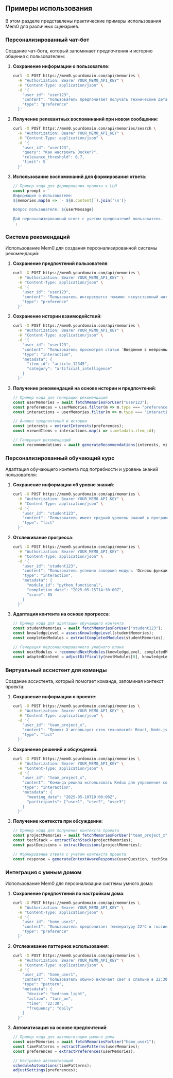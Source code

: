 ## Примеры использования

В этом разделе представлены практические примеры использования Mem0 для различных сценариев.

### Персонализированный чат-бот

Создание чат-бота, который запоминает предпочтения и историю общения с пользователем:

1. **Сохранение информации о пользователе**:
   ```bash
   curl -X POST https://mem0.yourdomain.com/api/memories \
     -H "Authorization: Bearer YOUR_MEM0_API_KEY" \
     -H "Content-Type: application/json" \
     -d '{
       "user_id": "user123",
       "content": "Пользователь предпочитает получать технические детали в ответах",
       "type": "preference"
     }'
   ```

2. **Получение релевантных воспоминаний при новом сообщении**:
   ```bash
   curl -X POST https://mem0.yourdomain.com/api/memories/search \
     -H "Authorization: Bearer YOUR_MEM0_API_KEY" \
     -H "Content-Type: application/json" \
     -d '{
       "user_id": "user123",
       "query": "Как настроить Docker?",
       "relevance_threshold": 0.7,
       "limit": 5
     }'
   ```

3. **Использование воспоминаний для формирования ответа**:
   ```javascript
   // Пример кода для формирования промпта к LLM
   const prompt = `
   Информация о пользователе:
   ${memories.map(m => `- ${m.content}`).join('\n')}
   
   Вопрос пользователя: ${userMessage}
   
   Дай персонализированный ответ с учетом предпочтений пользователя.
   `;
   ```

### Система рекомендаций

Использование Mem0 для создания персонализированной системы рекомендаций:

1. **Сохранение предпочтений пользователя**:
   ```bash
   curl -X POST https://mem0.yourdomain.com/api/memories \
     -H "Authorization: Bearer YOUR_MEM0_API_KEY" \
     -H "Content-Type: application/json" \
     -d '{
       "user_id": "user123",
       "content": "Пользователь интересуется темами: искусственный интеллект, программирование, наука о данных",
       "type": "preference"
     }'
   ```

2. **Сохранение истории взаимодействий**:
   ```bash
   curl -X POST https://mem0.yourdomain.com/api/memories \
     -H "Authorization: Bearer YOUR_MEM0_API_KEY" \
     -H "Content-Type: application/json" \
     -d '{
       "user_id": "user123",
       "content": "Пользователь просмотрел статью 'Введение в нейронные сети'",
       "type": "interaction",
       "metadata": {
         "item_id": "article_12345",
         "category": "artificial_intelligence"
       }
     }'
   ```

3. **Получение рекомендаций на основе истории и предпочтений**:
   ```javascript
   // Пример кода для генерации рекомендаций
   const userMemories = await fetchMemoriesForUser("user123");
   const preferences = userMemories.filter(m => m.type === "preference");
   const interactions = userMemories.filter(m => m.type === "interaction");
   
   // Анализ предпочтений и истории
   const interests = extractInterests(preferences);
   const viewedItems = interactions.map(i => i.metadata.item_id);
   
   // Генерация рекомендаций
   const recommendations = await generateRecommendations(interests, viewedItems);
   ```

### Персонализированный обучающий курс

Адаптация обучающего контента под потребности и уровень знаний пользователя:

1. **Сохранение информации об уровне знаний**:
   ```bash
   curl -X POST https://mem0.yourdomain.com/api/memories \
     -H "Authorization: Bearer YOUR_MEM0_API_KEY" \
     -H "Content-Type: application/json" \
     -d '{
       "user_id": "student123",
       "content": "Пользователь имеет средний уровень знаний в программировании на Python",
       "type": "fact"
     }'
   ```

2. **Отслеживание прогресса**:
   ```bash
   curl -X POST https://mem0.yourdomain.com/api/memories \
     -H "Authorization: Bearer YOUR_MEM0_API_KEY" \
     -H "Content-Type: application/json" \
     -d '{
       "user_id": "student123",
       "content": "Пользователь успешно завершил модуль 'Основы функционального программирования'",
       "type": "interaction",
       "metadata": {
         "module_id": "python_functional",
         "completion_date": "2025-05-15T14:30:00Z",
         "score": 85
       }
     }'
   ```

3. **Адаптация контента на основе прогресса**:
   ```javascript
   // Пример кода для адаптации обучающего контента
   const studentMemories = await fetchMemoriesForUser("student123");
   const knowledgeLevel = assessKnowledgeLevel(studentMemories);
   const completedModules = extractCompletedModules(studentMemories);
   
   // Генерация персонализированного учебного плана
   const nextModules = recommendNextModules(knowledgeLevel, completedModules);
   const adaptedContent = adjustDifficulty(nextModules[0], knowledgeLevel);
   ```

### Виртуальный ассистент для команды

Создание ассистента, который помогает команде, запоминая контекст проекта:

1. **Сохранение информации о проекте**:
   ```bash
   curl -X POST https://mem0.yourdomain.com/api/memories \
     -H "Authorization: Bearer YOUR_MEM0_API_KEY" \
     -H "Content-Type: application/json" \
     -d '{
       "user_id": "team_project_x",
       "content": "Проект X использует стек технологий: React, Node.js, PostgreSQL",
       "type": "fact"
     }'
   ```

2. **Сохранение решений и обсуждений**:
   ```bash
   curl -X POST https://mem0.yourdomain.com/api/memories \
     -H "Authorization: Bearer YOUR_MEM0_API_KEY" \
     -H "Content-Type: application/json" \
     -d '{
       "user_id": "team_project_x",
       "content": "Команда решила использовать Redux для управления состоянием приложения",
       "type": "interaction",
       "metadata": {
         "meeting_date": "2025-05-10T10:00:00Z",
         "participants": ["user1", "user2", "user3"]
       }
     }'
   ```

3. **Получение контекста при обсуждении**:
   ```javascript
   // Пример кода для получения контекста проекта
   const projectMemories = await fetchMemoriesForUser("team_project_x");
   const techStack = extractTechStack(projectMemories);
   const pastDecisions = extractDecisions(projectMemories);
   
   // Формирование ответа с учетом контекста проекта
   const response = generateContextAwareResponse(userQuestion, techStack, pastDecisions);
   ```

### Интеграция с умным домом

Использование Mem0 для персонализации системы умного дома:

1. **Сохранение предпочтений по настройкам дома**:
   ```bash
   curl -X POST https://mem0.yourdomain.com/api/memories \
     -H "Authorization: Bearer YOUR_MEM0_API_KEY" \
     -H "Content-Type: application/json" \
     -d '{
       "user_id": "home_user1",
       "content": "Пользователь предпочитает температуру 22°C в гостиной вечером",
       "type": "preference"
     }'
   ```

2. **Отслеживание паттернов использования**:
   ```bash
   curl -X POST https://mem0.yourdomain.com/api/memories \
     -H "Authorization: Bearer YOUR_MEM0_API_KEY" \
     -H "Content-Type: application/json" \
     -d '{
       "user_id": "home_user1",
       "content": "Пользователь обычно включает свет в спальне в 22:30",
       "type": "pattern",
       "metadata": {
         "device": "bedroom_light",
         "action": "turn_on",
         "time": "22:30",
         "frequency": "daily"
       }
     }'
   ```

3. **Автоматизация на основе предпочтений**:
   ```javascript
   // Пример кода для автоматизации умного дома
   const userMemories = await fetchMemoriesForUser("home_user1");
   const timePatterns = extractTimePatterns(userMemories);
   const preferences = extractPreferences(userMemories);
   
   // Настройка автоматизаций
   scheduleAutomations(timePatterns);
   adjustSettings(preferences);
   ```
